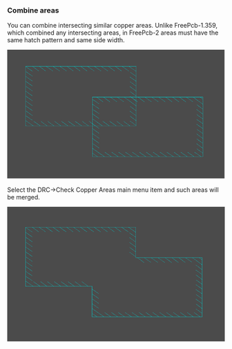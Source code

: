 ### Combine areas

You can combine intersecting similar copper areas. Unlike FreePcb-1.359, which combined any intersecting areas, in FreePcb-2 areas must have the same hatch pattern and same side width. 

![](pictures/comb_areas1.png)

Select the DRC->Check Copper Areas main menu item and such areas will be merged.

![](pictures/comb_areas2.png)
